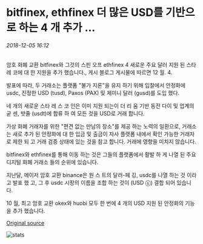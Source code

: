 # bitfinex, ethfinex 더 많은 USD를 기반으로 하는 4 개 추가 ...

###### 2018-12-05 16:12

암호 화폐 교환 bitfinex와 그것의 스핀 오프 ethfinex 4 새로운 주요 달러 지원 된 스타 레 코에 대 한 지원을 추가 했습니다., 게시 블로그 게시물에 따르면 12 월. 4.

발표에 따라, 두 거래소는 플랫폼 "불가 지론"을 유지 하기 위해 입찰에서 안정화에 usdc, 진정한 USD (tusd), Paxos (PAX) 및 제미니 달러 (gusd)를 도입 했다.

네 개의 새로운 스타 레 스 코 인은 이미 지원 되는이 더 리 움 기반 동전 다이 및 업계의 굳 센, 밧줄 (usdt)에 합류 하 여 모든 것을 USD로 거래 합니다.

가상 화폐 거래자를 위한 "편견 없는 만남의 장소"를 제공 하는 노력의 일환으로, 거래소는 새로 추가 된 안정화에 대 한 입금 및 출금이 자사 플랫폼 내에서 확인 가능한 거래자로 제한 되 고 거래 검증 상태에 있는 것을 참고 합니다. 거래에 영향을 미치지 않습니다.

bitfinex와 ethfinex를 통해 이동 하는 것은 그들의 플랫폼에서 활발 하 게 나열 된 주요 디지털 화폐 거래소 들의 순위에 있습니다.

지난달, 메이저 암호 교환 binance은 원 스 트의 달러-페 깅, usdc를 나열 하는 것 이라고 발표 했 고, 그 후 usdc 시장의 이름을 조합 하는 것이 (USD ⓢ) 결합 되어 있습니다.

10 월, 최고 암호 교환 okex와 huobi 모두 한 번에 4 개의 USD 지원 된 안정화의 기능을 추가 했습니다.

[Original source](https://cointelegraph.com/news/bitfinex-ethfinex-add-four-more-usd-backed-stablecoins)

![stats](https://c.statcounter.com/11760860/0/a89fa40b/1/ "stats")